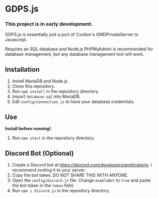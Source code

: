 # GDPS.js
### This project is in early development.
GDPS.js is essentially just a port of Cvolton's GMDPrivateServer to Javascript.

Requires an SQL database and Node.js
PHPMyAdmin is recommended for database management, but any database management tool will work.

## Installation
1. Install MariaDB and Node.js
2. Clone this repository.
3. Run `npm install` in the repository directory.
4. Import `database.sql` into MariaDB.
5. Edit `config/connection.js` to have your database credentials.

## Use
<strong>Install before running!.</strong>
1. Run `npm start` in the repository directory.

## Discord Bot (Optional)
1. Create a Discord bot at https://discord.com/developers/applications.
    I recommend inviting it to your server.
2. Copy the bot token. DO NOT SHARE THIS WITH ANYONE.
3. Open the `config/discord.js` file. Change `enableBot` to `true` and paste the bot token in the `token` field.
4. Run `npm i discord.js` in the repository directory.